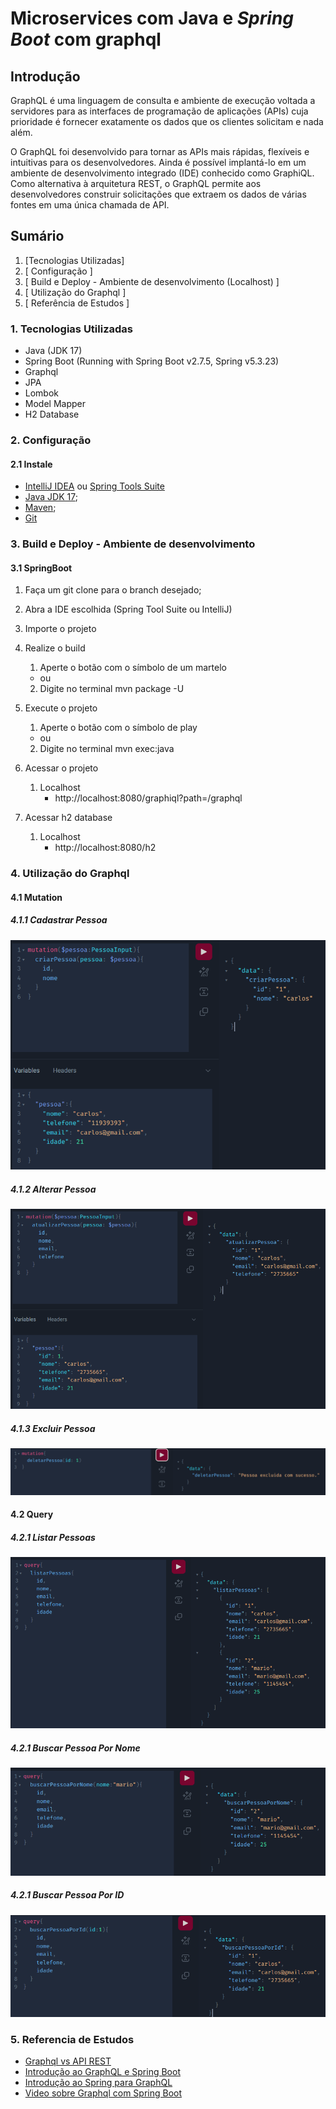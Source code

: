 # Microservices com Java e  _Spring Boot_ com graphql

## Introdução

<p>
GraphQL é uma linguagem de consulta e ambiente de execução voltada a 
servidores para as interfaces de programação de aplicações (APIs) cuja
prioridade é fornecer exatamente os dados que os clientes solicitam e nada
além. </p>
<p>
O GraphQL foi desenvolvido para tornar as APIs mais rápidas, flexíveis e 
intuitivas para os desenvolvedores. Ainda é possível implantá-lo em um ambiente 
de desenvolvimento integrado (IDE) conhecido como GraphiQL. Como alternativa à 
arquitetura REST, o GraphQL permite aos desenvolvedores construir solicitações
que extraem os dados de várias fontes em uma única chamada de API.</p>

## Sumário

1. [Tecnologias Utilizadas]
2. [ Configuração ]
3. [ Build e Deploy - Ambiente de desenvolvimento (Localhost) ]
4. [ Utilização do Graphql ]
5. [ Referência de Estudos ]

### 1. Tecnologias Utilizadas

- Java (JDK 17)
- Spring Boot (Running with Spring Boot v2.7.5, Spring v5.3.23)
- Graphql
- JPA
- Lombok
- Model Mapper
- H2 Database

### 2. Configuração

#### 2.1 Instale

* [IntelliJ IDEA](https://www.jetbrains.com/pt-br/idea/download/) ou [Spring Tools Suite](https://spring.io/tools)
* [Java JDK 17](https://openjdk.java.net/projects/jdk/17/);
* [Maven](https://maven.apache.org/download.cgi);
* [Git](https://git-scm.com/downloads)

### 3. Build e Deploy - Ambiente de desenvolvimento

#### 3.1 SpringBoot

1. Faça um git clone para o branch desejado;
2. Abra a IDE escolhida (Spring Tool Suite ou IntelliJ)
3. Importe o projeto
4. Realize o build
    1. Aperte o botão com o símbolo de um martelo

    - ou

    2. Digite no terminal mvn package -U
5. Execute o projeto
    1. Aperte o botão com o símbolo de play

    - ou

    2. Digite no terminal mvn exec:java
6. Acessar o projeto
    1. Localhost
        - http://localhost:8080/graphiql?path=/graphql
7. Acessar h2 database
    1. Localhost
        - http://localhost:8080/h2

### 4. Utilização do Graphql

#### 4.1 Mutation

##### 4.1.1 Cadastrar Pessoa

![CRIAR_PESSOA](src/external_utils/cadastrar_pessoa.png)

##### 4.1.2 Alterar Pessoa

![ALTERAR_PESSOA](src/external_utils/alterar_pessoa.png)

##### 4.1.3 Excluir Pessoa

![EXCLUIR_PESSOA](src/external_utils/deletar_pessoa.png)

#### 4.2 Query

##### 4.2.1 Listar Pessoas

![LISTAR_PESSOA](src/external_utils/listar_pessoas.png)

##### 4.2.1 Buscar Pessoa Por Nome

![BUSCAR_PESSOA_POR_NOME](src/external_utils/buscar_pessoa_por_nome.png)

##### 4.2.1 Buscar Pessoa Por ID

![BUSCAR_PESSOA_POR_ID](src/external_utils/buscar_pessoa_por_id.png)

### 5. Referencia de Estudos

* [Graphql vs API REST](https://blog.logrocket.com/graphql-vs-rest-api-why-you-shouldnt-use-graphql/#:~:text=GraphQL%20vs.-,REST%3A%20Differences,client%20requests%20data%20with%20queries)
* [Introdução ao GraphQL e Spring Boot](https://www.baeldung.com/spring-graphql)
* [Introdução ao Spring para GraphQL](https://www.graphql-java.com/tutorials/getting-started-with-spring-boot/)
* [Video sobre Graphql com Spring Boot](https://www.youtube.com/watch?v=3PCNqXrU-2g)
